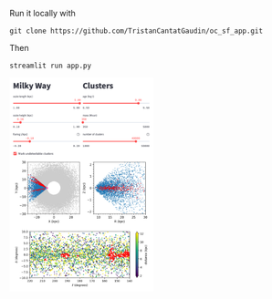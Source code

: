 Run it locally with

    git clone https://github.com/TristanCantatGaudin/oc_sf_app.git

Then

    streamlit run app.py


<img src="screenshot1.png" style="width: 50%; height: 50%"/>

